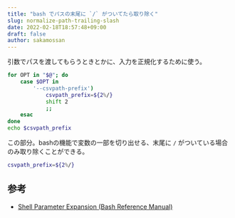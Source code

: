 ```yaml
---
title: "bash でパスの末尾に `/` がついてたら取り除く"
slug: normalize-path-trailing-slash
date: 2022-02-18T18:57:48+09:00
draft: false
author: sakamossan
---
```


引数でパスを渡してもらうときとかに、入力を正規化するために使う。

```bash
for OPT in "$@"; do
    case $OPT in
        '--csvpath-prefix')
            csvpath_prefix=${2%/}
            shift 2
            ;;
    esac
done
echo $csvpath_prefix
```

この部分。bashの機能で変数の一部を切り出せる、末尾に `/` がついている場合のみ取り除くことができる。

```bash
csvpath_prefix=${2%/}
```

## 参考

- [Shell Parameter Expansion (Bash Reference Manual)](https://www.gnu.org/software/bash/manual/html_node/Shell-Parameter-Expansion.html)
